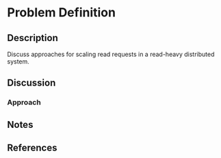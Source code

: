 # Problem Definition

## Description

Discuss approaches for scaling read requests in a read-heavy distributed system.

## Discussion

### Approach

## Notes

## References
